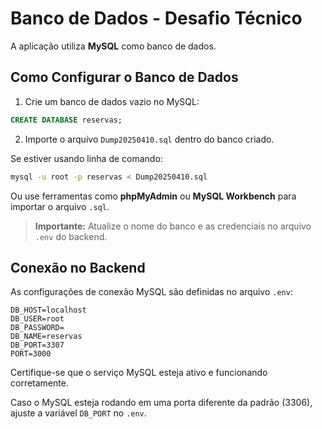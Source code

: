 # Banco de Dados - Desafio Técnico

A aplicação utiliza **MySQL** como banco de dados.

## Como Configurar o Banco de Dados

1. Crie um banco de dados vazio no MySQL:

```sql
CREATE DATABASE reservas;
```

2. Importe o arquivo `Dump20250410.sql` dentro do banco criado.

Se estiver usando linha de comando:

```bash
mysql -u root -p reservas < Dump20250410.sql
```

Ou use ferramentas como **phpMyAdmin** ou **MySQL Workbench** para importar o arquivo `.sql`.

> **Importante:** Atualize o nome do banco e as credenciais no arquivo `.env` do backend.

## Conexão no Backend

As configurações de conexão MySQL são definidas no arquivo `.env`:

```env
DB_HOST=localhost
DB_USER=root
DB_PASSWORD=
DB_NAME=reservas
DB_PORT=3307
PORT=3000
```

Certifique-se que o serviço MySQL esteja ativo e funcionando corretamente.

Caso o MySQL esteja rodando em uma porta diferente da padrão (3306), ajuste a variável `DB_PORT` no `.env`.
